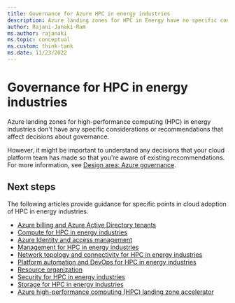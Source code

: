```yaml
---
title: Governance for Azure HPC in energy industries
description: Azure landing zones for HPC in Energy have no specific considerations or recommendations that affect decisions about governance.
author: Rajani-Janaki-Ram
ms.author: rajanaki
ms.topic: conceptual
ms.custom: think-tank
ms.date: 11/23/2022
---
```


# Governance for HPC in energy industries

Azure landing zones for high-performance computing (HPC) in energy industries don't have any specific considerations or recommendations that affect decisions about governance.

However, it might be important to understand any decisions that your cloud platform team has made so that you're aware of existing recommendations. For more information, see [Design area: Azure governance](../../../ready/landing-zone/design-area/governance.md).

## Next steps

The following articles provide guidance for specific points in cloud adoption of HPC in energy industries.

- [Azure billing and Azure Active Directory tenants](./azure-billing-active-directory-tenant.md)
- [Compute for HPC in energy industries](./compute.md)
- [Azure Identity and access management](./identity-access-management.md)
- [Management for HPC in energy industries](./management.md)
- [Network topology and connectivity for HPC in energy industries](./network-topology-connectivity.md)
- [Platform automation and DevOps for HPC in energy industries](./platform-automation-devops.md)
- [Resource organization](./resource-organization.md)
- [Security for HPC in energy industries](./security.md)
- [Storage for HPC in energy industries](./storage.md)
- [Azure high-performance computing (HPC) landing zone accelerator](../azure-hpc-landing-zone-accelerator.md)
